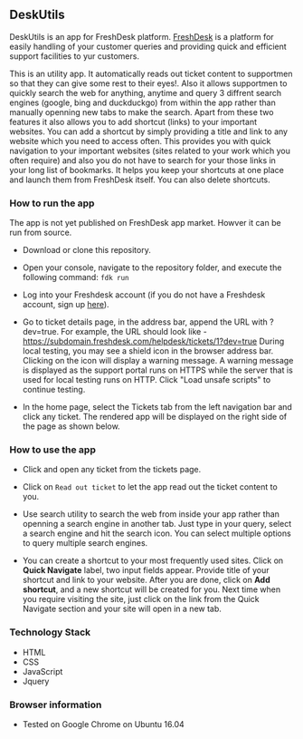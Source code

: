 ## DeskUtils

DeskUtils is an app for FreshDesk platform. [FreshDesk](https://freshdesk.com/) is a platform for easily handling of your customer queries and providing quick and efficient support facilities to yur customers.

This is an utility app. It automatically reads out ticket content to supportmen so that they can give some rest to their eyes!. Also it allows supportmen to quickly search the web for anything, anytime and query 3 diffrent search engines (google, bing and duckduckgo) from within the app rather than manually openning new tabs to make the search. Apart from these two features it also allows you to add shortcut (links) to your important websites. You can add a shortcut by simply providing a title and link to any website which you need to access often. This provides you with quick navigation to your important websites (sites related to your work which you often require) and also you do not have to search for your those links in your long list of bookmarks. It helps you keep your shortcuts at one place and launch them from FreshDesk itself. You can also delete shortcuts.

### How to run the app

The app is not yet published on FreshDesk app market. Howver it can be run from source.

- Download or clone this repository.

- Open your console, navigate to the repository folder, and execute the following command:
  ``` fdk run ```
  
- Log into your Freshdesk account (if you do not have a Freshdesk account, sign up [here](https://freshdesk.com/signup)).

- Go to ticket details page, in the address bar, append the URL with ?dev=true. 
  For example, the URL should look like - https://subdomain.freshdesk.com/helpdesk/tickets/1?dev=true During local testing,
  you may see a shield icon in the browser address bar. Clicking on the icon will display a warning message. 
  A warning message is displayed as the support portal runs on HTTPS while the server that is used for local 
  testing runs on HTTP. Click "Load unsafe scripts" to continue testing.
  
- In the home page, select the Tickets tab from the left navigation bar and click any ticket.
  The rendered app will be displayed on the right side of the page as shown below.
  
### How to use the app

- Click and open any ticket from the tickets page.

- Click on ```Read out ticket``` to let the app read out the ticket content to you.

- Use search utility to search the web from inside your app rather than openning a search engine in another tab.
  Just type in your query, select a search engine and hit the search icon. You can select multiple options to 
  query multiple search engines.
  
- You can create a shortcut to your most frequently used sites. Click on **Quick Navigate** label, two input fields appear.
  Provide title of your shortcut and link to your website. After you are done, click on **Add shortcut**, and a new shortcut
  will be created for you. Next time when you require visiting the site, just click on the link from the Quick Navigate
  section and your site will open in a new tab.
  
### Technology Stack

- HTML
- CSS
- JavaScript
- Jquery

### Browser information

- Tested on Google Chrome on Ubuntu 16.04
